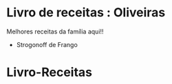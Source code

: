 # Livro de receitas : Oliveiras

Melhores receitas da família aqui!!

+ Strogonoff de Frango 

# Livro-Receitas
